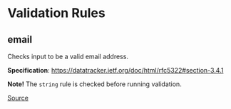 # Validation Rules

## email

Checks input to be a valid email address.

**Specification**: https://datatracker.ietf.org/doc/html/rfc5322#section-3.4.1

**Note!** The `string` rule is checked before running validation.

[Source](https://github.com/pustovitDmytro/cottus.git/blob/bbced33e89883a3f2679e55780699dba5d76a9e0/src/rules/email.js#L41)
